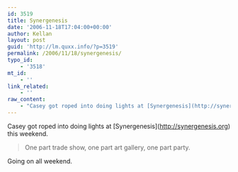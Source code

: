 ```yaml
---
id: 3519
title: Synergenesis
date: '2006-11-18T17:04:00+00:00'
author: Kellan
layout: post
guid: 'http://lm.quxx.info/?p=3519'
permalink: /2006/11/18/synergenesis/
typo_id:
    - '3518'
mt_id:
    - ''
link_related:
    - ''
raw_content:
    - "Casey got roped into doing lights at [Synergenesis](http://synergenesis.org) this weekend. \r\n\r\n> One part trade show, one part art gallery, one part party.\r\n\r\nGoing on all weekend."
---
```


Casey got roped into doing lights at \[Synergenesis\](http://synergenesis.org) this weekend.

> One part trade show, one part art gallery, one part party.

Going on all weekend.